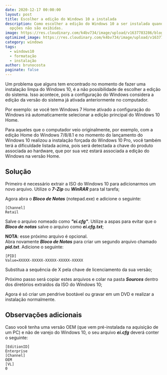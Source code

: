```yaml
---
date: 2020-12-17 00:00:00
layout: post
title: Escolher a edição do Windows 10 a instalada
description: Como escolher a edição do Windows 10 a ser instalada quando as
  opções não são exibidas.
image: https://res.cloudinary.com/k4bv734/image/upload/v1637783286/blog/edi%C3%A7%C3%A3o-windows-10_hld35w.jpg
optimized_image: https://res.cloudinary.com/k4bv734/image/upload/v1637783286/blog/edi%C3%A7%C3%A3o-windows-10_optimized_dodzrh.jpg
category: windows
tags:
  - windows10
  - formatação
  - instalação
author: brunocosta
paginate: false
---
```

Um problema que alguns tem encontrado no momento de fazer uma instalação limpa do Windows 10, é a não possibilidade de escolher a edição do sistema. Isso acontece, pois a configuração do Windows considera a edição da versão do sistema já ativada anteriormente no computador.  

Por exemplo: se você tem Windows 7 Home ativado a configuração do Windows irá automaticamente selecionar a edição principal do Windows 10 Home.  

Para aqueles que o computador veio originalmente, por exemplo, com a edição Home do Windows 7/8/8.1 e no momento do lançamento do Windows 10 realizou a instalação forçada do Windows 10 Pro, você também terá a dificuldade listada acima, pois será detectada a chave do produto associada ao hardware, que por sua vez estará associada a edição do Windows na versão Home.

## Solução



Primeiro é necessário extrair a ISO do Windows 10 para adicionarmos um novo arquivo. Utilize o ***7-Zip*** ou ***WinRAR*** para tal tarefa;


Agora abra o ***Bloco de Notas*** (notepad.exe) e adicione o seguinte: 
```
[Channel]
Retail

```

Salve o arquivo nomeado como ***"ei.cfg"***. Utilize a aspas para evitar que o ***Bloco de notas*** salve o arquivo como ***ei.cfg.txt***; 


**NOTA**: esse próximo arquivo é opcional.  
Abra novamente ***Bloco de Notas*** para criar um segundo arquivo chamado ***pid.txt***.  Adicione o seguinte: 
```
[PID] 
Value=XXXXX-XXXXX-XXXXX-XXXXX-XXXXX
```  


Substitua a sequência de X pela chave de licenciamento da sua versão;
 

Próximo passo será copiar estes arquivos e colar na pasta ***Sources*** dentro dos diretórios extraídos da ISO do Windows 10;


Agora é só criar um pendrive bootável ou gravar em um DVD e realizar a instalação normalmente. 


## Observações adicionais


Caso você tenha uma versão OEM (que vem pré-instalada na aquisição de um PC) e não de varejo do Windows 10, o seu arquivo ***ei.cfg*** deverá conter o seguinte:  
```
[EditionID] 
Enterprise
[Channel]
OEM
[VL]
0

```